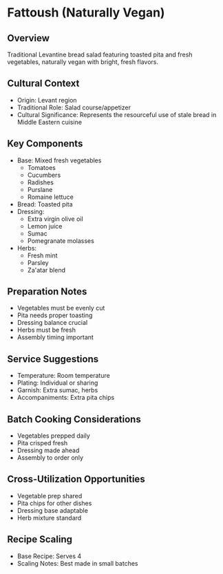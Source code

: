 # Fattoush (Naturally Vegan)

## Overview
Traditional Levantine bread salad featuring toasted pita and fresh vegetables, naturally vegan with bright, fresh flavors.

## Cultural Context
- Origin: Levant region
- Traditional Role: Salad course/appetizer
- Cultural Significance: Represents the resourceful use of stale bread in Middle Eastern cuisine

## Key Components
- Base: Mixed fresh vegetables
  - Tomatoes
  - Cucumbers
  - Radishes
  - Purslane
  - Romaine lettuce
- Bread: Toasted pita
- Dressing:
  - Extra virgin olive oil
  - Lemon juice
  - Sumac
  - Pomegranate molasses
- Herbs:
  - Fresh mint
  - Parsley
  - Za'atar blend

## Preparation Notes
- Vegetables must be evenly cut
- Pita needs proper toasting
- Dressing balance crucial
- Herbs must be fresh
- Assembly timing important

## Service Suggestions
- Temperature: Room temperature
- Plating: Individual or sharing
- Garnish: Extra sumac, herbs
- Accompaniments: Extra pita chips

## Batch Cooking Considerations
- Vegetables prepped daily
- Pita crisped fresh
- Dressing made ahead
- Assembly to order only

## Cross-Utilization Opportunities
- Vegetable prep shared
- Pita chips for other dishes
- Dressing base adaptable
- Herb mixture standard

## Recipe Scaling
- Base Recipe: Serves 4
- Scaling Notes: Best made in small batches 